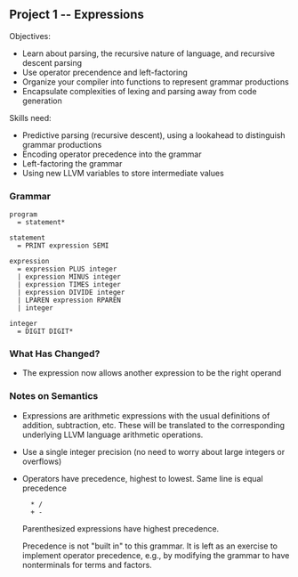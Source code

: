 ## Project 1 -- Expressions

Objectives:

- Learn about parsing, the recursive nature of language, and recursive descent parsing
- Use operator precendence and left-factoring
- Organize your compiler into functions to represent grammar productions
- Encapsulate complexities of lexing and parsing away from code generation

Skills need:

- Predictive parsing (recursive descent), using a lookahead to distinguish grammar productions
- Encoding operator precedence into the grammar
- Left-factoring the grammar
- Using new LLVM variables to store intermediate values

### Grammar

    program
      = statement*

    statement
      = PRINT expression SEMI

    expression
      = expression PLUS integer
      | expression MINUS integer
      | expression TIMES integer
      | expression DIVIDE integer
      | LPAREN expression RPAREN
      | integer

    integer
      = DIGIT DIGIT*

### What Has Changed?

- The expression now allows another expression to be the right operand

### Notes on Semantics

- Expressions are arithmetic expressions with the usual definitions of addition, subtraction, etc.  These will be translated to the corresponding underlying LLVM language arithmetic operations.

- Use a single integer precision (no need to worry about large integers or overflows)

- Operators have precedence, highest to lowest.  Same line is equal precedence

        * /
        + -
        
    Parenthesized expressions have highest precedence.
    
    Precedence is not "built in" to this grammar.  It is left as an exercise to implement operator precedence, e.g., by modifying the grammar to have nonterminals for terms and factors.


